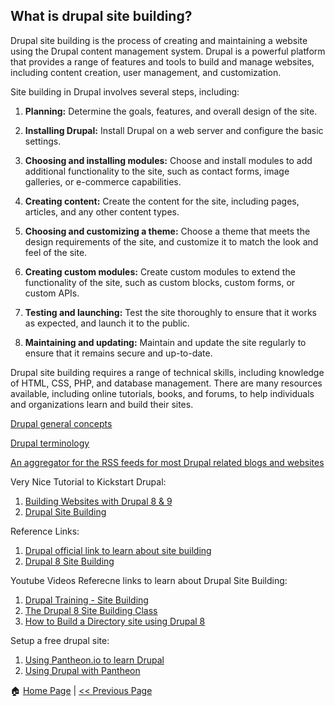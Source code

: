 ## What is drupal site building? ##

Drupal site building is the process of creating and maintaining a website using the Drupal content management system. Drupal is a powerful platform that provides a range of features and tools to build and manage websites, including content creation, user management, and customization.

Site building in Drupal involves several steps, including:

1. **Planning:** Determine the goals, features, and overall design of the site.

2. **Installing Drupal:** Install Drupal on a web server and configure the basic settings.

3. **Choosing and installing modules:** Choose and install modules to add additional functionality to the site, such as contact forms, image galleries, or e-commerce capabilities.

4. **Creating content:** Create the content for the site, including pages, articles, and any other content types.

5. **Choosing and customizing a theme:** Choose a theme that meets the design requirements of the site, and customize it to match the look and feel of the site.

6. **Creating custom modules:** Create custom modules to extend the functionality of the site, such as custom blocks, custom forms, or custom APIs.

7. **Testing and launching:** Test the site thoroughly to ensure that it works as expected, and launch it to the public.

8. **Maintaining and updating:** Maintain and update the site regularly to ensure that it remains secure and up-to-date.

Drupal site building requires a range of technical skills, including knowledge of HTML, CSS, PHP, and database management. There are many resources available, including online tutorials, books, and forums, to help individuals and organizations learn and build their sites.

[Drupal general concepts](http://drupal.org/node/19828)

[Drupal terminology](http://drupal.org/node/937)

[An aggregator for the RSS feeds for most Drupal related blogs and websites](http://planet.drupal.org)

Very Nice Tutorial to Kickstart Drupal:
1. [Building Websites with Drupal 8 & 9](https://www.drupaltutor.com/courses/drupal-8/building-websites)
2. [Drupal Site Building](https://www.webwash.net/courses/drupal-8-site-building/lessons/entities-content-types-fields/topic/introduction-entities-fields/)

Reference Links:
1. [Drupal official link to learn about site building](https://www.drupal.org/docs/user_guide/en/index.html)
2. [Drupal 8 Site Building ](https://github.com/WidgetsBurritos/d8-studyguide/tree/master/2-site-building)


Youtube Videos Referecne links to learn about Drupal Site Building:

1. [Drupal Training - Site Building](https://www.youtube.com/playlist?list=PLpVC00PAQQxGFC06mLqoPT4hHaA1Ykn2Z)
2. [The Drupal 8 Site Building Class](https://www.youtube.com/playlist?list=PLtaXuX0nEZk9_p3OiVFV96FMQwPWklRiL)
3. [How to Build a Directory site using Drupal 8](https://www.youtube.com/watch?v=j7nWAKX_o5w)

Setup a free drupal site:

1. [Using Pantheon.io to learn Drupal](https://www.youtube.com/watch?v=bk_PUcDKpQA)
2. [Using Drupal with Pantheon](https://pantheon.io/docs/develop-drupal)


:house: [Home Page](README.md) | [<< Previous Page](README.md)
